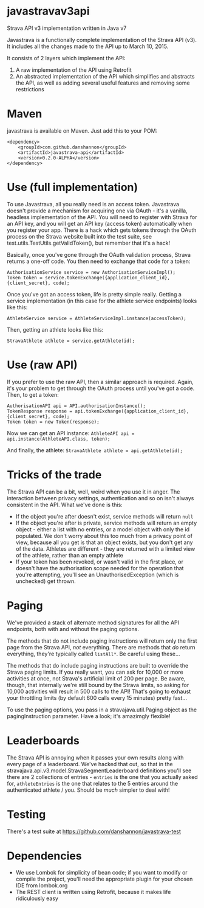 javastravav3api
===============

Strava API v3 implementation written in Java v7

Javastrava is a functionally complete implementation of the Strava API (v3). It includes all the changes made to the API up to March 10, 2015.

It consists of 2 layers which implement the API:

1. A raw implementation of the API using Retrofit
2. An abstracted implementation of the API which simplifies and abstracts the API, as well as adding several useful features and removing some restrictions

Maven
=====
javastrava is available on Maven. Just add this to your POM:

```
<dependency>
	<groupId>com.github.danshannon</groupId>
	<artifactId>javastrava-api</artifactId>
	<version>0.2.0-ALPHA</version>
</dependency>
```

Use (full implementation)
=========================
To use Javastrava, all you really need is an access token. Javastrava doesn't provide a mechanism for acquiring one via OAuth - it's a vanilla, headless implementation of the API. You will need to register with Strava for an API key, and you will get an API key (access token) automatically when you register your app. There is a hack which gets tokens through the OAuth process on the Strava website built into the test suite, see test.utils.TestUtils.getValidToken(), but remember that it's a hack!

Basically, once you've gone through the OAuth validation process, Strava returns a one-off code. You then need to exchange that code for a token:

```
AuthorisationService service = new AuthorisationServiceImpl();
Token token = service.tokenExchange({application_client_id}, {client_secret}, code);
```

Once you've got an access token, life is pretty simple really. Getting a service implementation (in this case for the athlete service endpoints) looks like this:

`AthleteService service = AthleteServiceImpl.instance(accessToken);`

Then, getting an athlete looks like this:

`StravaAthlete athlete = service.getAthlete(id);`

Use (raw API)
=============
If you prefer to use the raw API, then a similar approach is required. Again, it's your problem to get through the OAuth process until you've got a code. Then, to get a token:

```
AuthorisationAPI api = API.authorisationInstance();
TokenResponse response = api.tokenExchange({application_client_id}, {client_secret}, code);
Token token = new Token(response);
```

Now we can get an API instance:
`AthleteAPI api = api.instance(AthleteAPI.class, token);`

And finally, the athlete:
`StravaAthlete athlete = api.getAthlete(id);`

Tricks of the trade
===================
The Strava API can be a bit, well, weird when you use it in anger. The interaction between privacy settings, authentication and so on isn't always consistent in the API. What we've done is this:

- If the object you're after doesn't exist, service methods will return <code>null</code>
- If the object you're after is private, service methods will return an empty object - either a list with no entries, or a model object with only the id populated. We don't worry about this too much from a privacy point of view, because all you get is that an object exists, but you don't get any of the data. Athletes are different - they are returned with a limited view of the athlete, rather than an empty athlete
- If your token has been revoked, or wasn't valid in the first place, or doesn't have the authorisation scope needed for the operation that you're attempting, you'll see an UnauthorisedException (which is unchecked) get thrown.

Paging
======
We've provided a stack of alternate method signatures for all the API endpoints, both with and without the paging options. 

The methods that do not include paging instructions will return only the first page from the Strava API, *not* everything. There are methods that *do* return everything, they're typically called `listAll*`. Be careful using these...

The methods that do include paging instructions are built to override the Strava paging limits. If you really want, you can ask for 10,000 or more activities at once, not Strava's artificial limit of 200 per page. Be aware, though, that internally we're still bound by the Strava limits, so asking for 10,000 activities will result in 500 calls to the API! That's going to exhaust your throttling limits (by default 600 calls every 15 minutes) pretty fast...

To use the paging options, you pass in a stravajava.util.Paging object as the pagingInstruction parameter. Have a look; it's amazimgly flexible!

Leaderboards
============
The Strava API is annoying when it passes your own results along with every page of a leaderboard. We've hacked that out, so that in the stravajava.api.v3.model.StravaSegmentLeaderboard definitions you'll see there are 2 collections of entries - <code>entries</code> is the one that you actually asked for, <code>athleteEntries</code> is the one that relates to the 5 entries around the authenticated athlete / you. Should be *much* simpler to deal with!

Testing
=======
There's a test suite at https://github.com/danshannon/javastrava-test

Dependencies
============
- We use Lombok for simplicity of bean code; if you want to modify or compile the project, you'll need the appropriate plugin for your chosen IDE from lombok.org
- The REST client is written using Retrofit, because it makes life ridiculously easy
